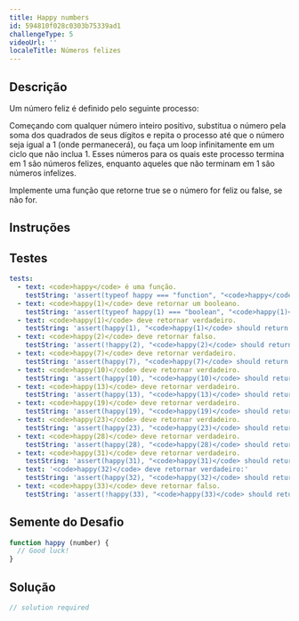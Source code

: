 ```yaml
---
title: Happy numbers
id: 594810f028c0303b75339ad1
challengeType: 5
videoUrl: ''
localeTitle: Números felizes
---
```


## Descrição
<section id="description"><p> Um número feliz é definido pelo seguinte processo: </p><p> Começando com qualquer número inteiro positivo, substitua o número pela soma dos quadrados de seus dígitos e repita o processo até que o número seja igual a 1 (onde permanecerá), ou faça um loop infinitamente em um ciclo que não inclua 1. Esses números para os quais este processo termina em 1 são números felizes, enquanto aqueles que não terminam em 1 são números infelizes. </p><p> Implemente uma função que retorne true se o número for feliz ou false, se não for. </p></section>

## Instruções
<section id="instructions">
</section>

## Testes
<section id='tests'>

```yml
tests:
  - text: <code>happy</code> é uma função.
    testString: 'assert(typeof happy === "function", "<code>happy</code> is a function.");'
  - text: <code>happy(1)</code> deve retornar um booleano.
    testString: 'assert(typeof happy(1) === "boolean", "<code>happy(1)</code> should return a boolean.");'
  - text: <code>happy(1)</code> deve retornar verdadeiro.
    testString: 'assert(happy(1), "<code>happy(1)</code> should return true.");'
  - text: <code>happy(2)</code> deve retornar falso.
    testString: 'assert(!happy(2), "<code>happy(2)</code> should return false.");'
  - text: <code>happy(7)</code> deve retornar verdadeiro.
    testString: 'assert(happy(7), "<code>happy(7)</code> should return true.");'
  - text: <code>happy(10)</code> deve retornar verdadeiro.
    testString: 'assert(happy(10), "<code>happy(10)</code> should return true.");'
  - text: <code>happy(13)</code> deve retornar verdadeiro.
    testString: 'assert(happy(13), "<code>happy(13)</code> should return true.");'
  - text: <code>happy(19)</code> deve retornar verdadeiro.
    testString: 'assert(happy(19), "<code>happy(19)</code> should return true.");'
  - text: <code>happy(23)</code> deve retornar verdadeiro.
    testString: 'assert(happy(23), "<code>happy(23)</code> should return true.");'
  - text: <code>happy(28)</code> deve retornar verdadeiro.
    testString: 'assert(happy(28), "<code>happy(28)</code> should return true.");'
  - text: <code>happy(31)</code> deve retornar verdadeiro.
    testString: 'assert(happy(31), "<code>happy(31)</code> should return true.");'
  - text: '<code>happy(32)</code> deve retornar verdadeiro:'
    testString: 'assert(happy(32), "<code>happy(32)</code> should return true:.");'
  - text: <code>happy(33)</code> deve retornar falso.
    testString: 'assert(!happy(33), "<code>happy(33)</code> should return false.");'

```

</section>

## Semente do Desafio
<section id='challengeSeed'>

<div id='js-seed'>

```js
function happy (number) {
  // Good luck!
}

```

</div>



</section>

## Solução
<section id='solution'>

```js
// solution required
```
</section>
